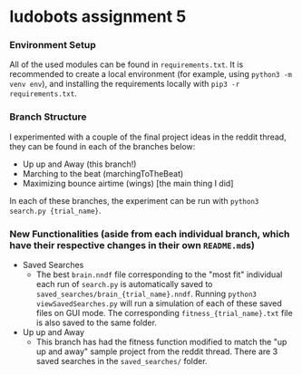# ludobots assignment 5

### Environment Setup

All of the used modules can be found in `requirements.txt`. It is recommended to create a local environment (for example, using `python3 -m venv env`),
and installing the requirements locally with `pip3 -r requirements.txt`.

### Branch Structure

I experimented with a couple of the final project ideas in the reddit thread, they can be found in each of the branches below:
- Up up and Away (this branch!)
- Marching to the beat (marchingToTheBeat)
- Maximizing bounce airtime (wings) [the main thing I did]

In each of these branches, the experiment can be run with `python3 search.py {trial_name}`. 

### New Functionalities (aside from each individual branch, which have their respective changes in their own `README.md`s)

- Saved Searches
  - The best `brain.nndf` file corresponding to the "most fit" individual each run of `search.py` is automatically saved to `saved_searches/brain_{trial_name}.nndf`. Running `python3 viewSavedSearches.py` will run a simulation of each of these saved files on GUI mode. The corresponding `fitness_{trial_name}.txt` file is also saved to the same folder.
- Up up and Away
  - This branch has had the fitness function modified to match the "up up and away" sample project from the reddit thread. There are 3 saved searches in the `saved_searches/` folder.


